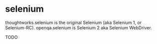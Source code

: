 # selenium

thoughtworks.selenium is the original Selenium (aka Selenium 1, or Selenium-RC).
openqa.selenium is Selenium 2 aka Selenium WebDriver.

TODO
